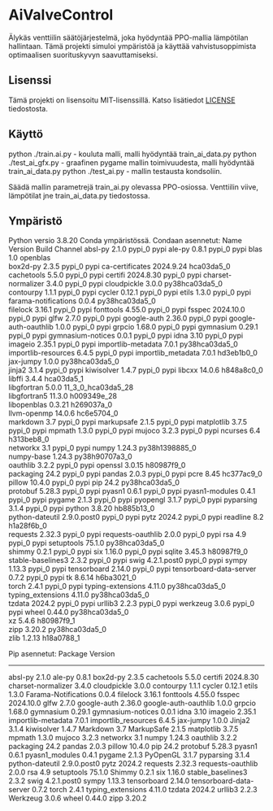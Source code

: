 # AiValveControl
Älykäs venttiilin säätöjärjestelmä, joka hyödyntää PPO-mallia lämpötilan hallintaan. Tämä projekti simuloi ympäristöä ja käyttää vahvistusoppimista optimaalisen suorituskyvyn saavuttamiseksi.

## Lisenssi
Tämä projekti on lisensoitu MIT-lisenssillä. Katso lisätiedot [LICENSE](LICENSE) tiedostosta.

## Käyttö
python ./train.ai.py - kouluta malli, malli hyödyntää train_ai_data.py
python ./test_ai_gfx.py - graafinen pygame mallin toimivuudesta, malli hyödyntää train_ai_data.py
python ./test_ai.py - mallin testausta kondsoliin.

Säädä mallin parametrejä train_ai.py olevassa PPO-osiossa.
Venttiilin viive, lämpötilat jne train_ai_data.py tiedostossa.

## Ympäristö
Python versio 3.8.20 Conda ympäristössä.
Condaan asennetut:
Name                    Version                   Build  Channel
absl-py                   2.1.0                    pypi_0    pypi
ale-py                    0.8.1                    pypi_0    pypi
blas                      1.0                    openblas  
box2d-py                  2.3.5                    pypi_0    pypi
ca-certificates           2024.9.24            hca03da5_0  
cachetools                5.5.0                    pypi_0    pypi
certifi                   2024.8.30                pypi_0    pypi
charset-normalizer        3.4.0                    pypi_0    pypi
cloudpickle               3.0.0            py38hca03da5_0  
contourpy                 1.1.1                    pypi_0    pypi
cycler                    0.12.1                   pypi_0    pypi
etils                     1.3.0                    pypi_0    pypi
farama-notifications      0.0.4            py38hca03da5_0  
filelock                  3.16.1                   pypi_0    pypi
fonttools                 4.55.0                   pypi_0    pypi
fsspec                    2024.10.0                pypi_0    pypi
glfw                      2.7.0                    pypi_0    pypi
google-auth               2.36.0                   pypi_0    pypi
google-auth-oauthlib      1.0.0                    pypi_0    pypi
grpcio                    1.68.0                   pypi_0    pypi
gymnasium                 0.29.1                   pypi_0    pypi
gymnasium-notices         0.0.1                    pypi_0    pypi
idna                      3.10                     pypi_0    pypi
imageio                   2.35.1                   pypi_0    pypi
importlib-metadata        7.0.1            py38hca03da5_0  
importlib-resources       6.4.5                    pypi_0    pypi
importlib_metadata        7.0.1                hd3eb1b0_0  
jax-jumpy                 1.0.0            py38hca03da5_0  
jinja2                    3.1.4                    pypi_0    pypi
kiwisolver                1.4.7                    pypi_0    pypi
libcxx                    14.0.6               h848a8c0_0  
libffi                    3.4.4                hca03da5_1  
libgfortran               5.0.0           11_3_0_hca03da5_28  
libgfortran5              11.3.0              h009349e_28  
libopenblas               0.3.21               h269037a_0  
llvm-openmp               14.0.6               hc6e5704_0  
markdown                  3.7                      pypi_0    pypi
markupsafe                2.1.5                    pypi_0    pypi
matplotlib                3.7.5                    pypi_0    pypi
mpmath                    1.3.0                    pypi_0    pypi
mujoco                    3.2.3                    pypi_0    pypi
ncurses                   6.4                  h313beb8_0  
networkx                  3.1                      pypi_0    pypi
numpy                     1.24.3           py38h1398885_0  
numpy-base                1.24.3           py38h90707a3_0  
oauthlib                  3.2.2                    pypi_0    pypi
openssl                   3.0.15               h80987f9_0  
packaging                 24.2                     pypi_0    pypi
pandas                    2.0.3                    pypi_0    pypi
pcre                      8.45                 hc377ac9_0  
pillow                    10.4.0                   pypi_0    pypi
pip                       24.2             py38hca03da5_0  
protobuf                  5.28.3                   pypi_0    pypi
pyasn1                    0.6.1                    pypi_0    pypi
pyasn1-modules            0.4.1                    pypi_0    pypi
pygame                    2.1.3                    pypi_0    pypi
pyopengl                  3.1.7                    pypi_0    pypi
pyparsing                 3.1.4                    pypi_0    pypi
python                    3.8.20               hb885b13_0  
python-dateutil           2.9.0.post0              pypi_0    pypi
pytz                      2024.2                   pypi_0    pypi
readline                  8.2                  h1a28f6b_0  
requests                  2.32.3                   pypi_0    pypi
requests-oauthlib         2.0.0                    pypi_0    pypi
rsa                       4.9                      pypi_0    pypi
setuptools                75.1.0           py38hca03da5_0  
shimmy                    0.2.1                    pypi_0    pypi
six                       1.16.0                   pypi_0    pypi
sqlite                    3.45.3               h80987f9_0  
stable-baselines3         2.3.2                    pypi_0    pypi
swig                      4.2.1.post0              pypi_0    pypi
sympy                     1.13.3                   pypi_0    pypi
tensorboard               2.14.0                   pypi_0    pypi
tensorboard-data-server   0.7.2                    pypi_0    pypi
tk                        8.6.14               h6ba3021_0  
torch                     2.4.1                    pypi_0    pypi
typing-extensions         4.11.0           py38hca03da5_0  
typing_extensions         4.11.0           py38hca03da5_0  
tzdata                    2024.2                   pypi_0    pypi
urllib3                   2.2.3                    pypi_0    pypi
werkzeug                  3.0.6                    pypi_0    pypi
wheel                     0.44.0           py38hca03da5_0  
xz                        5.4.6                h80987f9_1  
zipp                      3.20.2           py38hca03da5_0  
zlib                      1.2.13               h18a0788_1  

Pip asennetut:
Package                 Version
----------------------- -----------
absl-py                 2.1.0
ale-py                  0.8.1
box2d-py                2.3.5
cachetools              5.5.0
certifi                 2024.8.30
charset-normalizer      3.4.0
cloudpickle             3.0.0
contourpy               1.1.1
cycler                  0.12.1
etils                   1.3.0
Farama-Notifications    0.0.4
filelock                3.16.1
fonttools               4.55.0
fsspec                  2024.10.0
glfw                    2.7.0
google-auth             2.36.0
google-auth-oauthlib    1.0.0
grpcio                  1.68.0
gymnasium               0.29.1
gymnasium-notices       0.0.1
idna                    3.10
imageio                 2.35.1
importlib-metadata      7.0.1
importlib_resources     6.4.5
jax-jumpy               1.0.0
Jinja2                  3.1.4
kiwisolver              1.4.7
Markdown                3.7
MarkupSafe              2.1.5
matplotlib              3.7.5
mpmath                  1.3.0
mujoco                  3.2.3
networkx                3.1
numpy                   1.24.3
oauthlib                3.2.2
packaging               24.2
pandas                  2.0.3
pillow                  10.4.0
pip                     24.2
protobuf                5.28.3
pyasn1                  0.6.1
pyasn1_modules          0.4.1
pygame                  2.1.3
PyOpenGL                3.1.7
pyparsing               3.1.4
python-dateutil         2.9.0.post0
pytz                    2024.2
requests                2.32.3
requests-oauthlib       2.0.0
rsa                     4.9
setuptools              75.1.0
Shimmy                  0.2.1
six                     1.16.0
stable_baselines3       2.3.2
swig                    4.2.1.post0
sympy                   1.13.3
tensorboard             2.14.0
tensorboard-data-server 0.7.2
torch                   2.4.1
typing_extensions       4.11.0
tzdata                  2024.2
urllib3                 2.2.3
Werkzeug                3.0.6
wheel                   0.44.0
zipp                    3.20.2